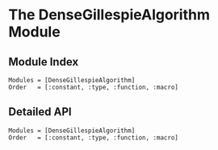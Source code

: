 # The DenseGillespieAlgorithm Module

## Module Index

```@index
Modules = [DenseGillespieAlgorithm]
Order   = [:constant, :type, :function, :macro]
```
## Detailed API

```@autodocs
Modules = [DenseGillespieAlgorithm]
Order   = [:constant, :type, :function, :macro]
```

